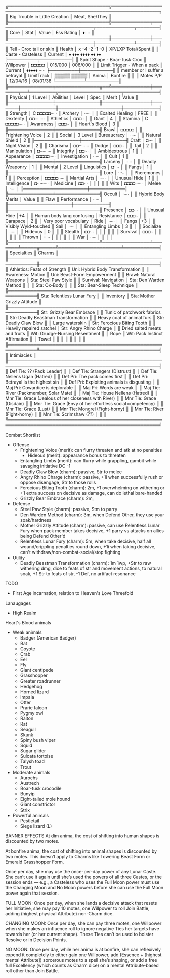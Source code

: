 ╔════════════════════════════════╦═════════════════════════════════════════════════════════════════╗
║ Big Trouble in Little Creation ║ Meat, She/They                                                  ║
╠════════════════════════════════╬════════════╤═══════════════════════════════╤════════════╤═══════╣
║ Core                           ║ Stat       │ Value                         │ Ess Rating │ ♦∙∙∙∙ ║
╟────────────────────────────────╫────────────┼───────────────────────────────┼────────────┴───────╢
║ Tell - Croc tail or skin       ║ Health     │ x  -4   -2 -1 -0              │ XP/LXP Total/Spent ║
║ Caste - Casteless              ║   Current  │ ♦ ♦♦♦ ♦♦♦♦ ♦♦ ♦♦              ├─────────┬──────────╢
║ Spirit Shape - Boar-Tusk Croc  ║ Willpower  │ ◘◘◘◘◘                         │ 015/000 │ 006/000  ║
║ Limit Trigger - When a pack    ║   Current  │ ♦♦♦♦♦ ·····                   ├─────────┼──────────╢
║  member or I suffer a betrayal ║ LimitTrack │ ▒▒▒▒▒ ▒▒▒▒▒                   │ Anima   │ Bonfire  ║
║                                ║ Motes P/P  │ 12/04/16 │ 08/01/38           └─────────┴──────────╢
╠══════════════╤══════════════╦══╩════════════╪═══════╤══╧════════╦════════════════════╤═══════════╣
║ Physical     │ 1 Level      ║ Abilities     │ Level │ Spec      ║ Merit              │ Value     ║
╟──────────────┼──────────────╫───────────────┼───────┼───────────╫────────────────────┼───────────╢
║ Strength     │ C ◘◘◘◘◘∙∙∙∙∙ ║ Archery       │ ∙∙∙∙∙ │           ║ Exalted Healing    │ FREE      ║
║ Dexterity    │   ◘◘∙∙∙∙∙∙∙∙ ║ Athletics     │ ◘◘◘∙∙ │           ║ Giant              │ 4         ║
║ Stamina      │ C ◘◘◘◘◘∙∙∙∙∙ ║ Awareness     │ ◘◘◘∙∙ │           ║ Heart's Blood      │ 3         ║
╠══════════════╪══════════════╣ Brawl         │ ◘◘◘◘◘ │           ║ Frightening Voice  │ 2         ║
║ Social       │ 3 Level      ║ Bureaucracy   │ ···∙∙ │           ║ Natural Shield     │ 2         ║
╟──────────────┼──────────────╢ Craft         │ ◘··∙∙ │           ║ Night Vision       │ 2         ║
║ Charisma     │   ◘◘···∙∙∙∙∙ ║ Dodge         │ ◘◘◘∙∙ │           ║ Tail               │ 2         ║
║ Manipulation │   ◘∙∙∙∙∙∙∙∙∙ ║ Integrity     │ ◘◘·∙∙ │           ║ Ambidextrous       │ 1         ║
║ Appearance   │   ◘◘◘◘◘∙∙∙∙∙ ║ Investigation │ ···∙∙ │           ║ Cult               │ 1         ║
╠══════════════╪══════════════╣ Larceny       │ ∙∙∙∙∙ │           ║ Deadly Weaponry    │ 1         ║
║ Mental       │ 2 Level      ║ Linguistics   │ ◘··∙∙ │           ║ Fangs              │ 1         ║
╟──────────────┼──────────────╢ Lore          │ ···∙∙ │           ║ Pheremones         │ 1         ║
║ Perception   │   ◘◘◘◘◘∙∙∙∙∙ ║ Martial Arts  │ ···∙∙ │           ║ Unusual Hide       │ 1         ║
║ Intelligence │   ◘····∙∙∙∙∙ ║ Medicine      │ ◘◘·∙∙ │           ║                    │           ║
║ Wits         │   ◘◘◘◘·∙∙∙∙∙ ║ Melee         │ ·∙∙∙∙ │           ╠════════════════════╪═══════════╣
╠══════════════╧══════════════╣ Occult        │ ·∙∙∙∙ │           ║ Hybrid Body Merits │ Value     ║
║ Flaw                        ║ Performance   │ ·∙∙∙∙ │           ╟────────────────────┼───────────╢
╟─────────────────────────────╢ Presence      │ ◘◘∙∙∙ │           ║ Unusual Hide       │+4         ║
║ Human body lang confusing   ║ Resistance    │ ◘◘◘∙∙ │           ║ Carapace           │ 2         ║
║ Very poor vocabulary        ║ Ride          │ ∙∙∙∙∙ │           ║ Fangs              │+3         ║
║ Visibly Wyld-touched        ║ Sail          │ ∙∙∙∙∙ │           ║ Entangling Limbs   │ 3         ║
║                             ║ Socialize     │ ∙∙∙∙∙ │           ║ Hideous            │ 0         ║
║                             ║ Stealth       │ ◘◘·∙∙ │           ║                    │           ║
║                             ║ Survival      │ ◘◘◘∙∙ │           ║                    │           ║
║                             ║ Thrown        │ ···∙∙ │           ║                    │           ║
║                             ║ War           │ ∙∙∙∙∙ │           ║                    │           ║
╠═════════════════════════════╩═══════════════╧═══════╧═════╦═════╩════════════════════╧═══════════╣
║ Specialties                                               ║ Charms                               ║
╟───────────────────────────────────────────────────────────╫──────────────────────────────────────╢
║ Athletics: Feats of Strength                              ║ Uni: Hybrid Body Transformation      ║
║ Awareness: Motion                                         ║ Uni: Beast-Form Empowerment          ║
║ Brawl: Natural Weapons                                    ║ Sta: Steel Paw Style                 ║
║ Survival: Navigation                                      ║ Sta: Den Warden Method               ║
║                                                           ║ Sta: Ox-Body                         ║
║                                                           ║ Sta: Bear-Sleep Technique            ║
╠═══════════════════════════════════════════════════════════╣ Sta: Relentless Lunar Fury           ║
║ Inventory                                                 ║ Sta: Mother Grizzly Attitude         ║
╟───────────────────────────────────────────────────────────╢ Str: Grizzly Bear Embrace            ║
║ Tunic of patchwork fabrics                                ║ Str: Deadly Beastman Transformation  ║
║ Heavy coat of animal furs                                 ║ Str: Deadly Claw Blow                ║
║ Large waterskin                                           ║ Str: Ferocious Biting Tooth          ║
║ Heavily repaired satchel                                  ║ Str: Angry Rhino Charge              ║
║ Dried salted meats and fruits                             ║ Wit: Grudge-Nursing Resentment       ║
║ Rope                                                      ║ Wit: Pack Instinct Affirmation       ║
║ Towel                                                     ║                                      ║
║                                                           ║                                      ║
║                                                           ║                                      ║
╠═══════════════════════════════════════════════════════════╩══════════════════════════════════════╣
║ Intimiacies                                                                                      ║
╟──────────────────────────────────────────────────────────────────────────────────────────────────╢
║ Def Tie: ?? (Pack Leader)                                                                        ║
║ Def Tie: Strangers (Distrust)                                                                    ║
║ Def Tie: Nellens Ugan (Hatred)                                                                   ║
║ Def Pri: The pack comes first                                                                    ║
║ Def Pri: Betrayal is the highest sin                                                             ║
║ Def Pri: Exploiting animals is disgusting                                                        ║
║ Maj Pri: Cowardice is deplorable                                                                 ║
║ Maj Pri: Words are weak                                                                          ║
║ Maj Tie: River (Packmember, Solar Mate)                                                          ║
║ Maj Tie: House Nellens (Hatred)                                                                  ║
║ Mnr Tie: Grace (Jealous of her closeness with River)                                             ║
║ Mnr Tie: Grace (Disdain)                                                                         ║
║ Mnr Tie: Grace (Envy of her effortless social competency)                                        ║
║ Mnr Tie: Grace (Lust)                                                                            ║
║ Mnr Tie: Mongrel (Fight-horny)                                                                   ║
║ Mnr Tie: River (Fight-horny)                                                                     ║
║ Mnr Tie: Scrimshaw (??)                                                                          ║
║                                                                                                  ║
╚══════════════════════════════════════════════════════════════════════════════════════════════════╝

Combat Shortlist
- Offense
    - Frightening Voice (merit): can flurry threaten and atk at no penalties
        - Hideous (merit): appearance bonus to threaten
    - Entangling Limbs (merit): can flurry while grappling, gambit while savaging initiative DC -1
    - Deadly Claw Blow (charm): passive, Str to melee
    - Angry Rhino Charge (charm): passive, +1i when successfully rush or oppose disengage, Str to those rolls
    - Ferocious Biting Tooth (charm): 2m, +1 overwhelming on withering or +1 extra success on decisive as damage, can do lethal bare-handed
    - Grizzly Bear Embrace (charm): 2m, 
- Defense
    - Steel Paw Style (charm): passive, Stm to parry
    - Den Warden Method (charm): 3m, when Defend Other, they use your soak/hardness
    - Mother Grizzly Attitude (charm): passive, can use Relentless Lunar Fury when pack member takes decisive, +1 parry vs attacks on allies being Defend Other'd
    - Relentless Lunar Fury (charm): 5m, when take decisive, half all wound/crippling penalties round down, +1i when taking decisive, can't withdraw/non-combat-social/stop fighting
- Utility
    - Deadly Beastman Transformation (charm): 1m 1wp, +Str to raw withering dmg, dice to feats of str and movement actions, to natural soak, +1 Str to feats of str, -1 Def, no artifact resonance

TODO
- First Age incarnation, relation to Heaven's Love Threefold

Lanaugages
- High Realm

Heart's Blood animals
- Weak animals
    - Badger (American Badger)
    - Bat
    - Coyote
    - Crab
    - Eel
    - Fly
    - Giant centipede
    - Grasshopper
    - Greater roadrunner
    - Hedgehog
    - Horned lizard
    - Impala
    - Otter
    - Prarie falcon
    - Pygmy owl
    - Raiton
    - Rat
    - Seagull
    - Skunk
    - Spiny bush viper
    - Squid
    - Sugar glider
    - Sulcata tortoise
    - Talysh toad
    - Trout 
- Moderate animals
    - Aurochs
    - Austrech
    - Boar-tusk crocodile
    - Bunyip
    - Eight-tailed mole hound
    - Giant constrictor
    - Strix
- Powerful animals
    - Pestletail
    - Siege lizard (L)

BANNER EFFECTS
At dim anima, the cost of shifting into human shapes is discounted by two motes.

At bonfire anima, the cost of shifting into animal shapes is discounted by two motes. This doesn’t apply to Charms like Towering Beast Form or Emerald Grasshopper Form.

Once per day, she may use the once-per-day power of any Lunar Caste. She can’t use it again until she’s used the powers of all three Castes, or the session ends — e.g., a Casteless who uses the Full Moon power must use the Changing Moon and No Moon powers before she can use the Full Moon power again that session.

FULL MOON: Once per day, when she lands a decisive attack that resets her Initiative, she may pay 10 motes, one Willpower to roll Join Battle, adding (highest physical Attribute) non-Charm dice.

CHANGING MOON: Once per day, she can pay three motes, one Willpower when she makes an influence roll to ignore negative Ties her targets have towards her (or her current shape). These Ties can’t be used to bolster Resolve or in Decision Points.

NO MOON: Once per day, while her anima is at bonfire, she can reflexively expend it completely to either gain one Willpower, add (Essence + [highest mental Attribute]) sorcerous motes to a spell she’s shaping, or add a free full Excellency (which counts as Charm dice) on a mental Attribute-based roll other than Join Battle.